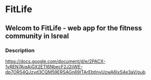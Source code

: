 # FitLife

## Welcom to FitLife - web app for the fitness community in Isreal
### Description
https://docs.google.com/document/d/e/2PACX-1vREN7AiqAiGX2ETl6NbecF2J2iiWE-dp7ORS4QJzvd3CQM59ERSAGn69ITArEbtInvUzwA6IxS4e3aV/pub


